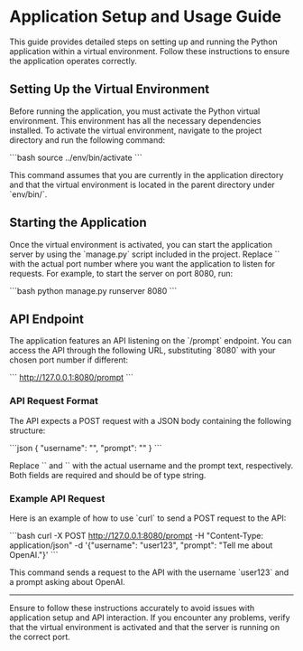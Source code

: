 
# Application Setup and Usage Guide

This guide provides detailed steps on setting up and running the Python application within a virtual environment. Follow these instructions to ensure the application operates correctly.

## Setting Up the Virtual Environment

Before running the application, you must activate the Python virtual environment. This environment has all the necessary dependencies installed. To activate the virtual environment, navigate to the project directory and run the following command:

\`\`\`bash
source ../env/bin/activate
\`\`\`

This command assumes that you are currently in the application directory and that the virtual environment is located in the parent directory under \`env/bin/\`.

## Starting the Application

Once the virtual environment is activated, you can start the application server by using the \`manage.py\` script included in the project. Replace \`<PORT>\` with the actual port number where you want the application to listen for requests. For example, to start the server on port 8080, run:

\`\`\`bash
python manage.py runserver 8080
\`\`\`

## API Endpoint

The application features an API listening on the \`/prompt\` endpoint. You can access the API through the following URL, substituting \`8080\` with your chosen port number if different:

\`\`\`
http://127.0.0.1:8080/prompt
\`\`\`

### API Request Format

The API expects a POST request with a JSON body containing the following structure:

\`\`\`json
{
    "username": "<USERNAME>",
    "prompt": "<PROMPT>"
}
\`\`\`

Replace \`<USERNAME>\` and \`<PROMPT>\` with the actual username and the prompt text, respectively. Both fields are required and should be of type string.

### Example API Request

Here is an example of how to use \`curl\` to send a POST request to the API:

\`\`\`bash
curl -X POST http://127.0.0.1:8080/prompt -H "Content-Type: application/json" -d '{"username": "user123", "prompt": "Tell me about OpenAI."}'
\`\`\`

This command sends a request to the API with the username \`user123\` and a prompt asking about OpenAI.

---

Ensure to follow these instructions accurately to avoid issues with application setup and API interaction. If you encounter any problems, verify that the virtual environment is activated and that the server is running on the correct port.
